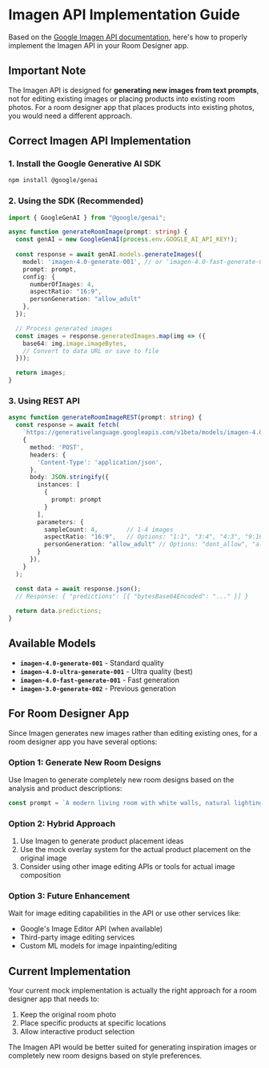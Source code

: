 # Imagen API Implementation Guide

Based on the [Google Imagen API documentation](https://ai.google.dev/gemini-api/docs/imagen), here's how to properly implement the Imagen API in your Room Designer app.

## Important Note

The Imagen API is designed for **generating new images from text prompts**, not for editing existing images or placing products into existing room photos. For a room designer app that places products into existing photos, you would need a different approach.

## Correct Imagen API Implementation

### 1. Install the Google Generative AI SDK

```bash
npm install @google/genai
```

### 2. Using the SDK (Recommended)

```typescript
import { GoogleGenAI } from "@google/genai";

async function generateRoomImage(prompt: string) {
  const genAI = new GoogleGenAI(process.env.GOOGLE_AI_API_KEY!);
  
  const response = await genAI.models.generateImages({
    model: 'imagen-4.0-generate-001', // or 'imagen-4.0-fast-generate-001' for faster results
    prompt: prompt,
    config: {
      numberOfImages: 4,
      aspectRatio: "16:9",
      personGeneration: "allow_adult"
    },
  });

  // Process generated images
  const images = response.generatedImages.map(img => ({
    base64: img.image.imageBytes,
    // Convert to data URL or save to file
  }));

  return images;
}
```

### 3. Using REST API

```typescript
async function generateRoomImageREST(prompt: string) {
  const response = await fetch(
    `https://generativelanguage.googleapis.com/v1beta/models/imagen-4.0-generate-001:predict?key=${GOOGLE_AI_API_KEY}`,
    {
      method: 'POST',
      headers: {
        'Content-Type': 'application/json',
      },
      body: JSON.stringify({
        instances: [
          {
            prompt: prompt
          }
        ],
        parameters: {
          sampleCount: 4,        // 1-4 images
          aspectRatio: "16:9",   // Options: "1:1", "3:4", "4:3", "9:16", "16:9"
          personGeneration: "allow_adult" // Options: "dont_allow", "allow_adult", "allow_all"
        }
      }),
    }
  );

  const data = await response.json();
  // Response: { "predictions": [{ "bytesBase64Encoded": "..." }] }
  
  return data.predictions;
}
```

## Available Models

- **`imagen-4.0-generate-001`** - Standard quality
- **`imagen-4.0-ultra-generate-001`** - Ultra quality (best)
- **`imagen-4.0-fast-generate-001`** - Fast generation
- **`imagen-3.0-generate-002`** - Previous generation

## For Room Designer App

Since Imagen generates new images rather than editing existing ones, for a room designer app you have several options:

### Option 1: Generate New Room Designs
Use Imagen to generate completely new room designs based on the analysis and product descriptions:

```typescript
const prompt = `A modern living room with white walls, natural lighting, featuring a sleek table lamp, decorative throw pillows, and a geometric area rug. Photorealistic, interior design photography, 16:9 aspect ratio`;
```

### Option 2: Hybrid Approach
1. Use Imagen to generate product placement ideas
2. Use the mock overlay system for the actual product placement on the original image
3. Consider using other image editing APIs or tools for actual image composition

### Option 3: Future Enhancement
Wait for image editing capabilities in the API or use other services like:
- Google's Image Editor API (when available)
- Third-party image editing services
- Custom ML models for image inpainting/editing

## Current Implementation

Your current mock implementation is actually the right approach for a room designer app that needs to:
1. Keep the original room photo
2. Place specific products at specific locations
3. Allow interactive product selection

The Imagen API would be better suited for generating inspiration images or completely new room designs based on style preferences.
